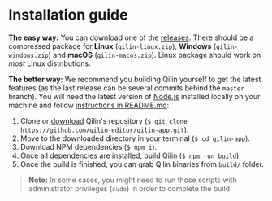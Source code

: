 # Installation guide

**The easy way:**
You can download one of the [releases](https://github.com/qilin-editor/qilin-app/releases). There should be a compressed package for **Linux** (`qilin-linux.zip`), **Windows** (`qilin-windows.zip`) and **macOS** (`qilin-macos.zip`). Linux package should work on *most* Linux distributions.

**The better way:**
We recommend you building Qilin yourself to get the latest features (as the last release can be several commits behind the `master` branch). You will need the latest version of [Node.js](https://nodejs.org/en/download/) installed locally on your machine and follow [instructions in README.md](https://github.com/qilin-editor/qilin-app#development):

1. Clone or [download](https://github.com/qilin-editor/qilin-app/archive/master.zip) Qilin's repository (`$ git clone https://github.com/qilin-editor/qilin-app.git`).
2. Move to the downloaded directory in your terminal (`$ cd qilin-app`).
3. Download NPM dependencies  (`$ npm i`).
4. Once all dependencies are installed, build Qilin (`$ npm run build`).
5. Once the build is finished, you can grab Qilin binaries from `build/` folder.

> **Note:** In some cases, you might need to run those scripts with administrator privileges (`sudo`) in order to complete the build.
